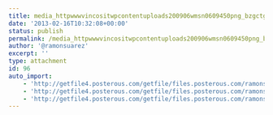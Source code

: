 ```yaml
---
title: media_httpwwwvincositwpcontentuploads200906wmsn0609450png_bzgctgsvqcxcdsa-scaled500
date: '2013-02-16T10:32:08+00:00'
status: publish
permalink: /media_httpwwwvincositwpcontentuploads200906wmsn0609450png_bzgctgsvqcxcdsa-scaled500
author: '@ramonsuarez'
excerpt: ''
type: attachment
id: 96
auto_import:
    - 'http://getfile4.posterous.com/getfile/files.posterous.com/ramonsuarez/gGnJdjrzjmvgngrDpdlcjgGDqznrEvGAGjIJiiskasphsdmjrGbgrDCbtbaF/media_httpwwwvincositwpcontentuploads200906wmsn0609450png_bzgctGsvqCxcdsA.png.scaled500.png'
    - 'http://getfile4.posterous.com/getfile/files.posterous.com/ramonsuarez/gGnJdjrzjmvgngrDpdlcjgGDqznrEvGAGjIJiiskasphsdmjrGbgrDCbtbaF/media_httpwwwvincositwpcontentuploads200906wmsn0609450png_bzgctGsvqCxcdsA.png.scaled500.png'
    - 'http://getfile4.posterous.com/getfile/files.posterous.com/ramonsuarez/gGnJdjrzjmvgngrDpdlcjgGDqznrEvGAGjIJiiskasphsdmjrGbgrDCbtbaF/media_httpwwwvincositwpcontentuploads200906wmsn0609450png_bzgctGsvqCxcdsA.png.scaled500.png'
---
```

<!DOCTYPE html PUBLIC "-//W3C//DTD HTML 4.0 Transitional//EN" "http://www.w3.org/TR/REC-html40/loose.dtd">
<?xml encoding="UTF-8">
